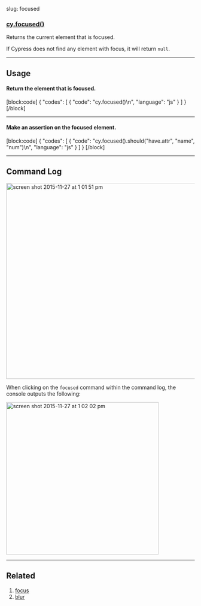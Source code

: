 slug: focused

### [cy.focused()](#usage)
Returns the current element that is focused.

If Cypress does not find any element with focus, it will return `null`.

***

## Usage

#### Return the element that is focused.

[block:code]
{
    "codes": [
        {
            "code": "cy.focused()\n",
            "language": "js"
        }
    ]
}
[/block]

***

#### Make an assertion on the focused element.

[block:code]
{
    "codes": [
        {
            "code": "cy.focused().should(\"have.attr\", \"name\", \"num\")\n",
            "language": "js"
        }
    ]
}
[/block]

***

## Command Log

<img width="523" alt="screen shot 2015-11-27 at 1 01 51 pm" src="https://cloud.githubusercontent.com/assets/1271364/11446780/f71fb350-9509-11e5-963a-a6940fbc63b6.png">

When clicking on the `focused` command within the command log, the console outputs the following:

<img width="407" alt="screen shot 2015-11-27 at 1 02 02 pm" src="https://cloud.githubusercontent.com/assets/1271364/11446771/d104a6d0-9509-11e5-9464-2e397cb1eb24.png">

***

## Related
1. [focus](focus)
2. [blur](blur)